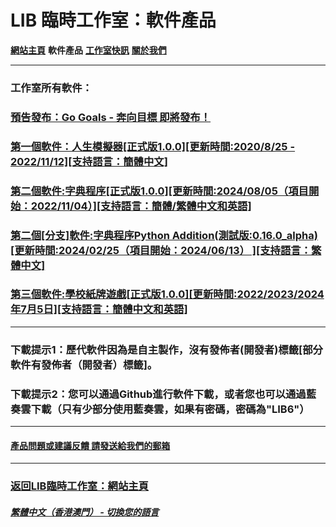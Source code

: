# LIB 臨時工作室：軟件產品
**[網站主頁](index)** **軟件產品** **[工作室快訊](News)** **[關於我們](About_us)**

------------

### 工作室所有軟件：

### [預告發布：Go Goals - 奔向目標 即將發布！](Go_Goals_preview)
### [第一個軟件：人生模擬器[正式版1.0.0][更新時間:2020/8/25 - 2022/11/12][支持語言：簡體中文]](Life_Simulator)
### [第二個軟件:字典程序[正式版1.0.0][更新時間:2024/08/05（項目開始：2022/11/04）][支持語言：簡體/繁體中文和英語]](Chinese_dictionary)
### [第二個[分支]軟件:字典程序Python Addition(測試版:0.16.0_alpha)[更新時間:2024/02/25（項目開始：2024/06/13） ][支持語言：繁體中文]](Chinese_dictionary_Python)
### [第三個軟件:學校紙牌遊戲[正式版1.0.0][更新時間:2022/2023/2024年7月5日][支持語言：簡體中文和英語]](School_card_game)
------------

### 下載提示1：歷代軟件因為是自主製作，沒有發佈者(開發者)標籤[部分軟件有發佈者（開發者）標籤]。
### 下載提示2：您可以通過Github進行軟件下載，或者您也可以通過藍奏雲下載（只有少部分使用藍奏雲，如果有密碼，密碼為"LIB6"）
------------
#### [產品問題或建議反饋 請發送給我們的郵箱](mailto:LIB_Provisional_Studio@outlook.com)
------------
### [返回LIB臨時工作室：網站主頁](index)
##### [繁體中文（香港澳門） - 切換您的語言](https://libps.github.io/index)
